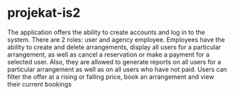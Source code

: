 # projekat-is2
The application offers the ability to create accounts and log in to the system. There are 2 roles: user and agency employee. 
Employees have the ability to create and delete arrangements, display all users for a particular arrangement, as well as cancel a reservation or make a payment for a selected user.
Also, they are allowed to generate reports on all users for a particular arrangement as well as on all users who have not paid.
Users can filter the offer at a rising or falling price, book an arrangement and view their current bookings
